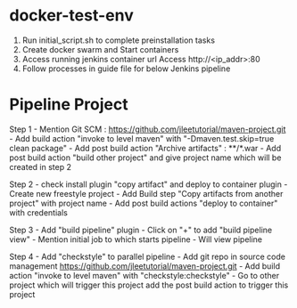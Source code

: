 docker-test-env
===============

1. Run initial_script.sh to complete preinstallation tasks
2. Create docker swarm and Start containers
3. Access running jenkins container url Access  http://<ip_addr>:80
4. Follow processes in guide file for below Jenkins pipeline

Pipeline Project
=============================
Step 1	- Mention Git SCM : https://github.com/jleetutorial/maven-project.git
	- Add build action "invoke to level maven" with "-Dmaven.test.skip=true clean package"
	- Add post build action "Archive artifacts" : **/*.war
	- Add post build action "build other project" and give project name which will be created in step 2

Step 2	- check install plugin "copy artifact" and deploy to container plugin
	- Create new freestyle project 
	- Add Build step "Copy artifacts from another project" with project name
	- Add post build actions "deploy to container" with credentials

Step 3  - Add "build pipeline" plugin
	- Click on "+" to add "build pipeline view"
	- Mention initial job to which starts pipeline
	- Will view pipeline

Step 4  - Add "checkstyle" to parallel pipeline
	- Add git repo in source code management https://github.com/jleetutorial/maven-project.git
	- Add build action "invoke to level maven" with "checkstyle:checkstyle"
	- Go to other project which will trigger this project add the post build action to trigger this project


